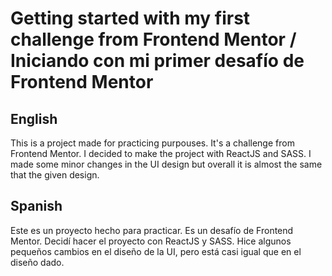 # Getting started with my first challenge from Frontend Mentor / Iniciando con mi primer desafío de Frontend Mentor

## English
This is a project made for practicing purpouses. It's a challenge from Frontend Mentor.
I decided to make the project with ReactJS and SASS. 
I made some minor changes in the UI design but overall it is almost the same that the given design. 

## Spanish
Este es un proyecto hecho para practicar. Es un desafío de Frontend Mentor.
Decidí hacer el proyecto con ReactJS y SASS.
Hice algunos pequeños cambios en el diseño de la UI, pero está casi igual que en el diseño dado. 
